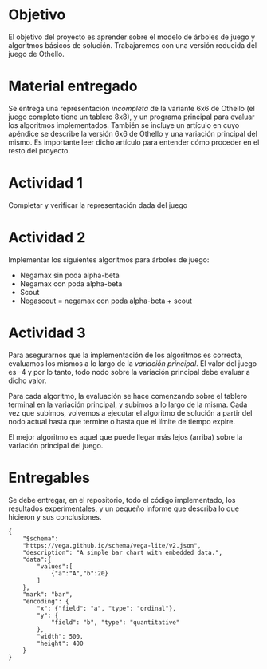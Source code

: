 # Objetivo

El objetivo del proyecto es aprender sobre el modelo de árboles de juego
y algoritmos básicos de solución. Trabajaremos con una versión
reducida del juego de Othello.

# Material entregado

Se entrega una representación *incompleta* de la variante 6x6 de Othello (el juego
completo tiene un tablero 8x8), y un programa principal para evaluar los algoritmos
implementados. También se incluye un artículo en cuyo apéndice
se describe la versión 6x6 de Othello y una variación principal del
mismo. Es importante leer dicho artículo para entender cómo proceder en el resto del proyecto.

# Actividad 1

Completar y verificar la representación dada del juego

# Actividad 2

Implementar los siguientes algoritmos para árboles de juego:
* Negamax sin poda alpha-beta
* Negamax con poda alpha-beta
* Scout
* Negascout = negamax con poda alpha-beta + scout

# Actividad 3

Para asegurarnos que la implementación de los algoritmos es
correcta, evaluamos los mismos a lo largo de la *variación principal*.
El valor del juego es -4 y por lo tanto, todo nodo sobre la variación
principal debe evaluar a dicho valor.

Para cada algoritmo, la evaluación se hace comenzando sobre el 
tablero terminal en la variación principal, y subimos a lo
largo de la misma. Cada vez que subimos, volvemos a ejecutar el algoritmo
de solución a partir del nodo actual hasta que termine o hasta
que el límite de tiempo expire.

El mejor algoritmo es aquel que puede llegar más lejos (arriba)
sobre la variación principal del juego.

# Entregables

Se debe entregar, en el repositorio, todo el código implementado,
los resultados experimentales, y un pequeño informe que describa lo que
hicieron y sus conclusiones.

```vega-lite
{
    "$schema":
    "https://vega.github.io/schema/vega-lite/v2.json",
    "description": "A simple bar chart with embedded data.",
    "data":{
        "values":[
            {"a":"A","b":20}
        ]
    },
    "mark": "bar",
    "encoding": {
        "x": {"field": "a", "type": "ordinal"},
        "y": {
            "field": "b", "type": "quantitative"
        },
        "width": 500,
        "height": 400
    }
}
```